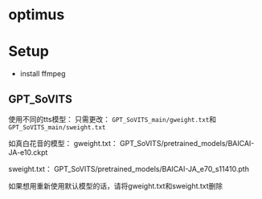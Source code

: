 # optimus


# Setup
* install ffmpeg

## GPT_SoVITS
使用不同的tts模型：
只需更改：
`GPT_SoVITS_main/gweight.txt`和`GPT_SoVITS_main/sweight.txt`

如真白花音的模型：
gweight.txt：
GPT_SoVITS/pretrained_models/BAICAI-JA-e10.ckpt

sweight.txt：
GPT_SoVITS/pretrained_models/BAICAI-JA_e70_s11410.pth


如果想用重新使用默认模型的话，请将gweight.txt和sweight.txt删除